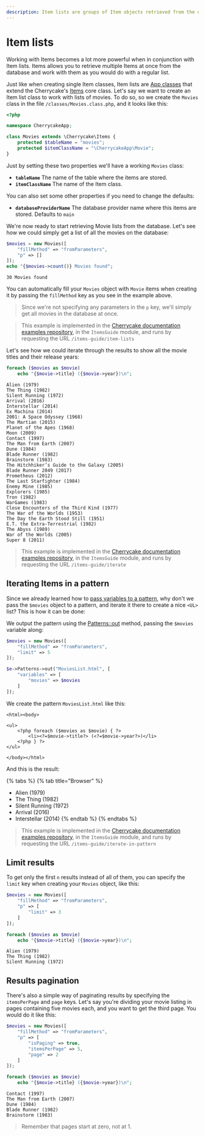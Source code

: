 ```yaml
---
description: Item lists are groups of Item objects retrieved from the database.
---
```


# Item lists

Working with Items becomes a lot more powerful when in conjunction with Item lists. Items allows you to retrieve multiple Items at once from the database and work with them as you would do with a regular list.

Just like when creating single Item classes, Item lists are [App classes](../classes-guide.md#app-class-files) that extend the Cherrycake's [Items](../../reference/core-classes/items/) core class. Let's say we want to create an Item list class to work with lists of movies. To do so, so we create the `Movies` class in the file `/classes/Movies.class.php`, and it looks like this:

```php
<?php

namespace CherrycakeApp;

class Movies extends \Cherrycake\Items {
    protected $tableName = "movies";
    protected $itemClassName = "\CherrycakeApp\Movie";
}
```

Just by setting these two properties we'll have a working `Movies` class:

* **`tableName`** The name of the table where the items are stored.
* **`itemClassName`** The name of the Item class.

You can also set some other properties if you need to change the defaults:

* **`databaseProviderName`** The database provider name where this items are stored. Defaults to `main`

We're now ready to start retrieving Movie lists from the database. Let's see how we could simply get a list of all the movies on the database:

```php
$movies = new Movies([
    "fillMethod" => "fromParameters",
    "p" => []
]);
echo "{$movies->count()} Movies found";
```

```text
30 Movies found
```

You can automatically fill your `Movies` object with `Movie` items when creating it by passing the `fillMethod` key as you see in the example above.

> Since we're not specifying any parameters in the `p` key, we'll simply get all movies in the database at once.

> This example is implemented in the [Cherrycake documentation examples repository](https://github.com/tin-cat/cherrycake-documentation-examples), in the `ItemsGuide` module, and runs by requesting the URL `/items-guide/item-lists`

Let's see how we could iterate through the results to show all the movie titles and their release years:

```php
foreach ($movies as $movie)
    echo "{$movie->title} ({$movie->year})\n";
```

```text
Alien (1979)
The Thing (1982)
Silent Running (1972)
Arrival (2016)
Interstellar (2014)
Ex Machina (2014)
2001: A Space Odyssey (1968)
The Martian (2015)
Planet of the Apes (1968)
Moon (2009)
Contact (1997)
The Man from Earth (2007)
Dune (1984)
Blade Runner (1982)
Brainstorm (1983)
The Hitchhiker’s Guide to the Galaxy (2005)
Blade Runner 2049 (2017)
Prometheus (2012)
The Last Starfighter (1984)
Enemy Mine (1985)
Explorers (1985)
Tron (1982)
WarGames (1983)
Close Encounters of the Third Kind (1977)
The War of the Worlds (1953)
The Day the Earth Stood Still (1951)
E.T. the Extra-Terrestrial (1982)
The Abyss (1989)
War of the Worlds (2005)
Super 8 (2011)
```

> This example is implemented in the [Cherrycake documentation examples repository](https://github.com/tin-cat/cherrycake-documentation-examples), in the `ItemsGuide` module, and runs by requesting the URL `/items-guide/iterate`

## Iterating Items in a pattern

Since we already learned how to [pass variables to a pattern](../patterns-guide/passing-variables-to-a-pattern.md), why don't we pass the `$movies` object to a pattern, and iterate it there to create a nice `<UL>` list? This is how it can be done:

We output the pattern using the [Patterns::out](../../reference/core-modules/patterns/methods.md#out) method, passing the `$movies` variable along:

```php
$movies = new Movies([
    "fillMethod" => "fromParameters",
    "limit" => 5
]);

$e->Patterns->out("MoviesList.html", [
    "variables" => [
        "movies" => $movies
    ]
]);
```

We create the pattern `MoviesList.html` like this:

```markup
<html><body>

<ul>
    <?php foreach ($movies as $movie) { ?>
        <li><?=$movie->title?> (<?=$movie->year?>)</li>
    <?php } ?>
</ul>

</body></html>
```

And this is the result:

{% tabs %}
{% tab title="Browser" %}
* Alien \(1979\)
* The Thing \(1982\)
* Silent Running \(1972\)
* Arrival \(2016\)
* Interstellar \(2014\)
{% endtab %}
{% endtabs %}

> This example is implemented in the [Cherrycake documentation examples repository](https://github.com/tin-cat/cherrycake-documentation-examples), in the `ItemsGuide` module, and runs by requesting the URL `/items-guide/iterate-in-pattern`

## Limit results

To get only the first `n` results instead of all of them, you can specify the `limit` key when creating your `Movies` object, like this:

```php
$movies = new Movies([
    "fillMethod" => "fromParameters",
    "p" => [
        "limit" => 3
    ]
]);

foreach ($movies as $movie)
    echo "{$movie->title} ({$movie->year})\n";
```

```text
Alien (1979)
The Thing (1982)
Silent Running (1972)
```

## Results pagination

There's also a simple way of paginating results by specifying the `itemsPerPage` and `page` keys. Let's say you're dividing your movie listing in pages containing five movies each, and you want to get the third page. You would do it like this:

```php
$movies = new Movies([
    "fillMethod" => "fromParameters",
    "p" => [
        "isPaging" => true,
        "itemsPerPage" => 5,
        "page" => 2
    ]
]);

foreach ($movies as $movie)
    echo "{$movie->title} ({$movie->year})\n";
```

```text
Contact (1997)
The Man from Earth (2007)
Dune (1984)
Blade Runner (1982)
Brainstorm (1983)
```

> Remember that pages start at zero, not at 1.

